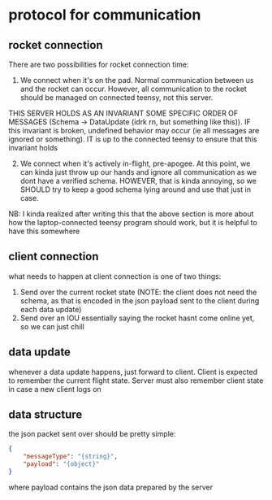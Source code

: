 # protocol for communication

## rocket connection

There are two possibilities for rocket connection time:

1. We connect when it's on the pad. Normal communication between us and the rocket can occur. However, all communication to the rocket should be managed on connected teensy, not this server.

THIS SERVER HOLDS AS AN INVARIANT SOME SPECIFIC ORDER OF MESSAGES (Schema -> DataUpdate (idrk rn, but something like this)). IF this invariant is broken, undefined behavior may occur (ie all messages are ignored or something). IT is up to the connected teensy to ensure that this invariant holds

2. We connect when it's actively in-flight, pre-apogee. At this point, we can kinda just throw up our hands and ignore all communication as we dont have a verified schema. HOWEVER, that is kinda annoying, so we SHOULD try to keep a good schema lying around and use that just in case.

NB: I kinda realized after writing this that the above section is more about how the laptop-connected teensy program should work, but it is helpful to have this somewhere

## client connection

what needs to happen at client connection is one of two things:

1. Send over the current rocket state (NOTE: the client does not need the schema, as that is encoded in the json payload sent to the client during each data update)
2. Send over an IOU essentially saying the rocket hasnt come online yet, so we can just chill

## data update

whenever a data update happens, just forward to client. Client is expected to remember the current flight state. Server must also remember client state in case a new client logs on

## data structure

the json packet sent over should be pretty simple:

```json
{
    "messageType": "{string}",
    "payload": "{object}"
}
```

where payload contains the json data prepared by the server
